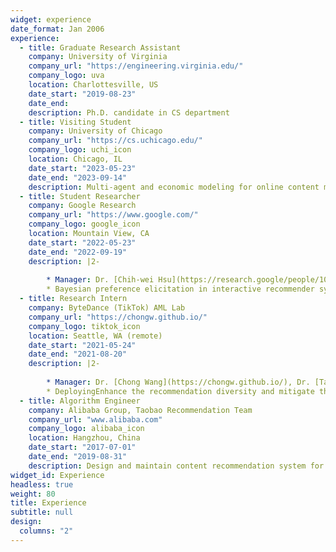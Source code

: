 ```yaml
---
widget: experience
date_format: Jan 2006
experience:
  - title: Graduate Research Assistant
    company: University of Virginia
    company_url: "https://engineering.virginia.edu/"
    company_logo: uva
    location: Charlottesville, US
    date_start: "2019-08-23"
    date_end: 
    description: Ph.D. candidate in CS department
  - title: Visiting Student
    company: University of Chicago
    company_url: "https://cs.uchicago.edu/"
    company_logo: uchi_icon
    location: Chicago, IL
    date_start: "2023-05-23"
    date_end: "2023-09-14"
    description: Multi-agent and economic modeling for online content market.
  - title: Student Researcher
    company: Google Research
    company_url: "https://www.google.com/"
    company_logo: google_icon
    location: Mountain View, CA
    date_start: "2022-05-23"
    date_end: "2022-09-19"
    description: |2-
        
        * Manager: Dr. [Chih-wei Hsu](https://research.google/people/107258/), Dr. [Craig Boutilier](https://scholar.google.com/citations?hl=en&user=cXkm3rsAAAAJ)
        * Bayesian preference elicitation in interactive recommender systems using Concept Activation Vectors.
  - title: Research Intern
    company: ByteDance (TikTok) AML Lab
    company_url: "https://chongw.github.io/"
    company_logo: tiktok_icon
    location: Seattle, WA (remote)
    date_start: "2021-05-24"
    date_end: "2021-08-20"
    description: |2-
        
        * Manager: Dr. [Chong Wang](https://chongw.github.io/), Dr. [Taiqing Wang](https://www.linkedin.com/in/taiqing-wang-ba462a48)
        * DeployingEnhance the recommendation diversity and mitigate the echo chamber effect via collaborative Thompson sampling approach and gradient-based Determinantal Point Processes.
  - title: Algorithm Engineer
    company: Alibaba Group, Taobao Recommendation Team
    company_url: "www.alibaba.com"
    company_logo: alibaba_icon
    location: Hangzhou, China
    date_start: "2017-07-01"
    date_end: "2019-08-31"
    description: Design and maintain content recommendation system for Taobao main page, focusing on deep-learning based match and ranking solution.
widget_id: Experience
headless: true
weight: 80
title: Experience
subtitle: null
design:
  columns: "2"
---
```

